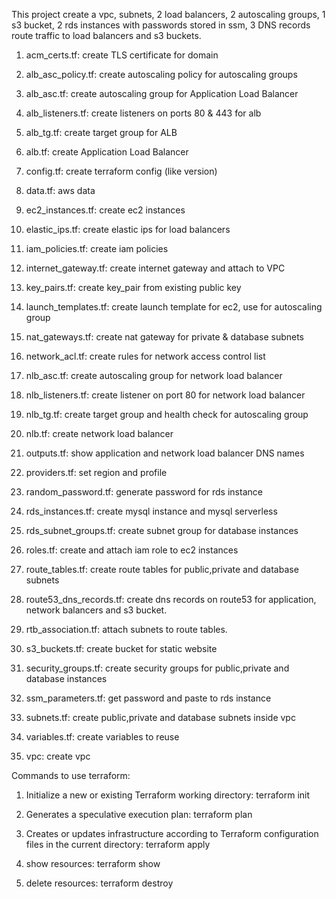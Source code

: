 This project create a vpc, subnets, 2 load balancers, 2 autoscaling groups, 1 s3 bucket, 2 rds instances with passwords stored in ssm, 3 DNS records route traffic to load balancers and s3 buckets.

1. acm_certs.tf: create TLS certificate for domain

2. alb_asc_policy.tf: create autoscaling policy for autoscaling groups

3. alb_asc.tf: create autoscaling group for Application Load Balancer 

4. alb_listeners.tf: create listeners on ports 80 & 443 for alb

5. alb_tg.tf: create target group for ALB

6. alb.tf: create Application Load Balancer 

7. config.tf: create terraform config (like version)

8. data.tf: aws data

9. ec2_instances.tf: create ec2 instances

10. elastic_ips.tf: create elastic ips for load balancers

11. iam_policies.tf: create iam policies

12. internet_gateway.tf: create internet gateway and attach to VPC

13. key_pairs.tf: create key_pair from existing public key

14. launch_templates.tf: create launch template for ec2, use for autoscaling group

15. nat_gateways.tf: create nat gateway for private & database subnets

16. network_acl.tf: create rules for network access control list

17. nlb_asc.tf: create autoscaling group for network load balancer

18. nlb_listeners.tf: create listener on port 80 for network load balancer

19. nlb_tg.tf: create target group and health check for autoscaling group

20. nlb.tf: create network load balancer

21. outputs.tf: show application and network load balancer DNS names

22. providers.tf: set region and profile

23. random_password.tf: generate password for rds instance

24. rds_instances.tf: create mysql instance and mysql serverless

25. rds_subnet_groups.tf: create subnet group for database instances

26. roles.tf: create and attach iam role to ec2 instances

27. route_tables.tf: create route tables for public,private and database subnets

28. route53_dns_records.tf: create dns records on route53 for application, network balancers and s3 bucket.

29. rtb_association.tf: attach subnets to route tables.

30. s3_buckets.tf: create bucket for static website

31. security_groups.tf: create security groups for public,private and database instances

32. ssm_parameters.tf: get password and paste to rds instance

33. subnets.tf: create public,private and database subnets inside vpc

34. variables.tf: create variables to reuse

35. vpc: create vpc


Commands to use terraform:
1.  Initialize a new or existing Terraform working directory:
terraform init

2. Generates a speculative execution plan:
terraform plan

3. Creates or updates infrastructure according to Terraform configuration files in the current directory:
terraform apply

4. show resources:
terraform show

5. delete resources:
terraform destroy
